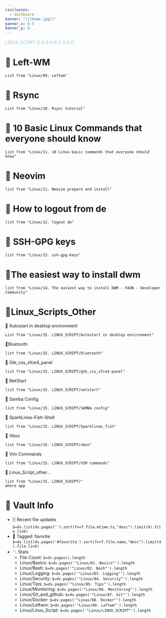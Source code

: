 ```yaml
---
cssclasses:
  - dashboard
banner: "![[home.jpg]]"
banner_x: 0.5
banner_y: 0
---
```

<div class="title" style="color:SkyBlue">LINUX_SCRIPT D A S H B O A R D</div>

# 🐧 Left-WM
```dataview
List from "Linux/09. Leftwm"
```
# 🐧 Rsync
```dataview
List from "Linux/10. Rsync tutorial"
```
# 🐧 10 Basic Linux Commands that everyone should know
```dataview
List from "Linux/11. 10 Linux basic commands that everyone should know"
```

# 🐧 Neovim
```dataview
list from "Linux/11. Neovim prepare and install"
```

# 🐧 How to logout from de
```dataview
list from "Linux/12. logout de"
```
# 🐧 SSH-GPG keys
```dataview
list from "Linux/13. ssh-gpg-keys"
```

# 🐧The easiest way to install dwm
```dataview
list from "Linux/14. The easiest way to install DWM - FAUN - Developer Community"
```

# 🐧Linux_Scripts_Other
🔹 Autostart in desktop environment
```dataview
List from "Linux/15. LINUX_SCRIPT/Autostart in desktop environment"
```

🔹Bluetooth
```dataview
list from "Linux/15. LINUX_SCRIPT/bluetooth"
```

🔹 Gtk_css_xfce4_panel
```dataview
list from "Linux/15. LINUX_SCRIPT/gtk_css_xfce4-panel"
```

🔹 NetStart
```dataview
list from "Linux/15. LINUX_SCRIPT/netstart"
```

🔹 Samba Config
```dataview
list from "Linux/15. LINUX_SCRIPT/SAMBA config"
```

🔹 SparkLines-Fish-Shell
```dataview
list from "Linux/15. LINUX_SCRIPT/Sparklines_fish"
```

🔹 Vbox
```dataview
list from "Linux/15. LINUX_SCRIPT/vbox"
```

🔹 Vim Commands
```dataview
list from "Linux/15. LINUX_SCRIPT/VIM commands"
```

🔹 Linux_Script_other...
```dataview
list from "Linux/15. LINUX_SCRIPT/"
where app 
```
# 🐧 Vault Info
- 🗄️ Recent file updates
 `$=dv.list(dv.pages('').sort(f=>f.file.mtime.ts,"desc").limit(4).file.link)`
- 🔖 Tagged:  favorite 
 `$=dv.list(dv.pages('#favorite').sort(f=>f.file.name,"desc").limit(4).file.link)`
- 〽️ Stats
	-  File Count: `$=dv.pages().length`
	-  Linux/Basics: `$=dv.pages('"Linux/01. Basics"').length`
	- Linux/Bash: `$=dv.pages('"Linux/02. Bash"').length`
	- Linux/Logging: `$=dv.pages('"Linux/03. Logging"').length`
	- Linux/Security: `$=dv.pages('"Linux/04. Security"').length`
	- Linux/Tips: `$=dv.pages('"Linux/05. Tips"').length`
	- Linux/Monitoring: `$=dv.pages('"Linux/06. Monitoring"').length`
	- Linux/Git_and_github: `$=dv.pages('"Linux/07. Git"').length`
	- Linux/Docker: `$=dv.pages('"Linux/08. Docker"').length`
	- Linux/Leftwm: `$=dv.pages('"Linux/09. Leftwm"').length`
	- Linux/Linux_Script: `$=dv.pages('"Linux/LINUX_SCRIPT"').length`